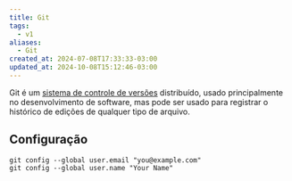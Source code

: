 ```yaml
---
title: Git
tags:
  - v1
aliases:
  - Git
created_at: 2024-07-08T17:33:33-03:00
updated_at: 2024-10-08T15:12:46-03:00
---
```


Git é um [sistema de controle de versões](../../../../atomos/2024/07/08/Sistema_de_controle_de_versoes.md) distribuído, usado principalmente no desenvolvimento de software, mas pode ser usado para registrar o histórico de edições de qualquer tipo de arquivo.

## Configuração

```shell
git config --global user.email "you@example.com"
git config --global user.name "Your Name"
```
